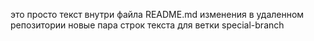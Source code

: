 это просто текст внутри файла README.md
изменения в удаленном репозитории
новые пара строк текста
для ветки special-branch
